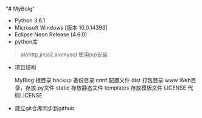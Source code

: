 "# MyBolg" 
* Python 3.6.1
* Microsoft Windows [版本 10.0.14393]
* Eclipse Neon Release (4.6.0)   
* python库
> aiohttp,jinja2,aiomysql 使用pip安装
* 项目结构




    MyBlog              根目录
        backup          备份目录
        conf            配置文件
        dist            打包目录
        www             Web目录，存放.py文件
            static      存放静态文件
            templates   存放模板文件
        LICENSE         代码LICENSE
        
        
* 建立git仓库同步到github

